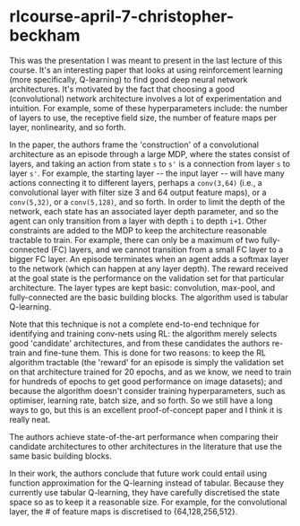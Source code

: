 # rlcourse-april-7-christopher-beckham

This was the presentation I was meant to present in the last lecture of this course. It's an interesting paper that looks at using 
reinforcement learning (more specifically, Q-learning) to find good deep neural network architectures. It's motivated by the fact
that choosing a good (convolutional) network architecture involves a lot of experimentation and intuition. For example, some of these
hyperparameters include: the number of layers to use, the receptive field size, the number of feature maps per layer, nonlinearity,
and so forth.

In the paper, the authors frame the 'construction' of a convolutional architecture as an episode through a large MDP, where the states
consist of layers, and taking an action from state `s` to `s'` is a connection from layer `s` to layer `s'`. For example, the starting
layer -- the input layer -- will have many actions connecting it to different layers, perhaps a `conv(3,64)` (i.e., a convolutional layer
with filter size 3 and 64 output feature maps), or a `conv(5,32)`, or a `conv(5,128)`, and so forth. In order to limit the depth of the
network, each state has an associated layer depth parameter, and so the agent can only transition from a layer with depth `i` to depth `i+1`.
Other constraints are added to the MDP to keep the architecture reasonable tractable to train. For example, there can only be a maximum
of two fully-connected (FC) layers, and we cannot transition from a small FC layer to a bigger FC layer. An episode terminates when an
agent adds a softmax layer to the network (which can happen at any layer depth). The reward received at the goal state is the performance
on the validation set for that particular architecture. The layer types are kept basic: convolution, max-pool, and fully-connected are the
basic building blocks. The algorithm used is tabular Q-learning.

Note that this technique is not a complete end-to-end technique for identifying and training conv-nets using RL: the algorithm merely
selects good 'candidate' architectures, and from these candidates the authors re-train and fine-tune them. This is done for two reasons:
to keep the RL algorithm tractable (the 'reward' for an episode is simply the validation set on that architecture trained for 20 epochs,
and as we know, we need to train for hundreds of epochs to get good performance on image datasets); and because the algorithm doesn't 
consider training hyperparameters, such as optimiser, learning rate, batch size, and so forth. So we still have a long ways to go, but 
this is an excellent proof-of-concept paper and I think it is really neat.

The authors achieve state-of-the-art performance when comparing their candidate architectures to other architectures in the literature
that use the same basic building blocks.

In their work, the authors conclude that future work could entail using function approximation for the Q-learning instead of tabular.
Because they currently use tabular Q-learning, they have carefully discretised the state space so as to keep it a reasonable size. For
example, for the convolutional layer, the # of feature maps is discretised to {64,128,256,512}.
